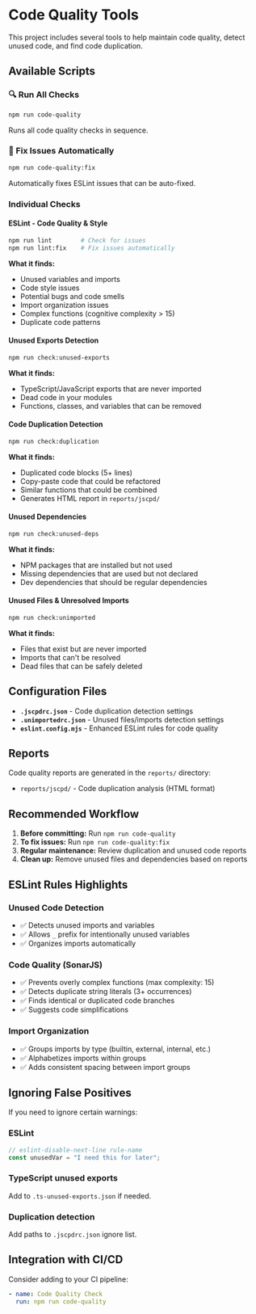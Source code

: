 # Code Quality Tools

This project includes several tools to help maintain code quality, detect unused code, and find code duplication.

## Available Scripts

### 🔍 Run All Checks
```bash
npm run code-quality
```
Runs all code quality checks in sequence.

### 🧹 Fix Issues Automatically
```bash
npm run code-quality:fix
```
Automatically fixes ESLint issues that can be auto-fixed.

### Individual Checks

#### ESLint - Code Quality & Style
```bash
npm run lint        # Check for issues
npm run lint:fix    # Fix issues automatically
```
**What it finds:**
- Unused variables and imports
- Code style issues
- Potential bugs and code smells
- Import organization issues
- Complex functions (cognitive complexity > 15)
- Duplicate code patterns

#### Unused Exports Detection
```bash
npm run check:unused-exports
```
**What it finds:**
- TypeScript/JavaScript exports that are never imported
- Dead code in your modules
- Functions, classes, and variables that can be removed

#### Code Duplication Detection
```bash
npm run check:duplication
```
**What it finds:**
- Duplicated code blocks (5+ lines)
- Copy-paste code that could be refactored
- Similar functions that could be combined
- Generates HTML report in `reports/jscpd/`

#### Unused Dependencies
```bash
npm run check:unused-deps
```
**What it finds:**
- NPM packages that are installed but not used
- Missing dependencies that are used but not declared
- Dev dependencies that should be regular dependencies

#### Unused Files & Unresolved Imports
```bash
npm run check:unimported
```
**What it finds:**
- Files that exist but are never imported
- Imports that can't be resolved
- Dead files that can be safely deleted

## Configuration Files

- **`.jscpdrc.json`** - Code duplication detection settings
- **`.unimportedrc.json`** - Unused files/imports detection settings
- **`eslint.config.mjs`** - Enhanced ESLint rules for code quality

## Reports

Code quality reports are generated in the `reports/` directory:
- `reports/jscpd/` - Code duplication analysis (HTML format)

## Recommended Workflow

1. **Before committing:** Run `npm run code-quality`
2. **To fix issues:** Run `npm run code-quality:fix`
3. **Regular maintenance:** Review duplication and unused code reports
4. **Clean up:** Remove unused files and dependencies based on reports

## ESLint Rules Highlights

### Unused Code Detection
- ✅ Detects unused imports and variables
- ✅ Allows `_` prefix for intentionally unused variables
- ✅ Organizes imports automatically

### Code Quality (SonarJS)
- ✅ Prevents overly complex functions (max complexity: 15)
- ✅ Detects duplicate string literals (3+ occurrences)
- ✅ Finds identical or duplicated code branches
- ✅ Suggests code simplifications

### Import Organization
- ✅ Groups imports by type (builtin, external, internal, etc.)
- ✅ Alphabetizes imports within groups
- ✅ Adds consistent spacing between import groups

## Ignoring False Positives

If you need to ignore certain warnings:

### ESLint
```typescript
// eslint-disable-next-line rule-name
const unusedVar = "I need this for later";
```

### TypeScript unused exports
Add to `.ts-unused-exports.json` if needed.

### Duplication detection
Add paths to `.jscpdrc.json` ignore list.

## Integration with CI/CD

Consider adding to your CI pipeline:
```yaml
- name: Code Quality Check
  run: npm run code-quality
``` 